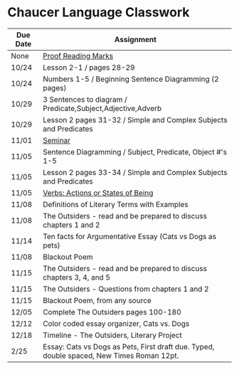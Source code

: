 # Chaucer Language Classwork

| Due Date | Assignment |
|----------|------------|
|None | [Proof Reading Marks](lang/ProofreadingMarks.pdf)
|10/24 | Lesson 2-1 / pages 28-29
|10/24| Numbers 1-5 / Beginning Sentence Diagramming (2 pages)
|10/29| 3 Sentences to diagram / Predicate,Subject,Adjective,Adverb|
|10/29| Lesson 2 pages 31-32 / Simple and Complex Subjects and Predicates|
|11/01| [Seminar](lang/seminarhalloween.pdf)| 
|11/05| Sentence Diagramming / Subject, Predicate, Object #'s 1-5 |
|11/05| Lesson 2 pages 33-34 / Simple and Complex Subjects and Predicates |
|11/05| [Verbs: Actions or States of Being](lang/Verbs.pdf)|
|11/08| Definitions of Literary Terms with Examples|
|11/08| The Outsiders - read and be prepared to discuss chapters 1 and 2|
|11/14| Ten facts for Argumentative Essay (Cats vs Dogs as pets)|
|11/08| Blackout Poem|
|11/15| The Outsiders - read and be prepared to discuss chapters 3, 4, and 5|
|11/15| The Outsiders - Questions from chapters 1 and 2|
|11/15| Blackout Poem, from any source|
|12/05| Complete The Outsiders pages 100-180|
|12/12| Color coded essay organizer, Cats vs. Dogs|
|12/18| Timeline - The Outsiders, Literary Project|
|2/25| Essay: Cats vs Dogs as Pets, First draft due.  Typed, double spaced, New Times Roman 12pt.|
